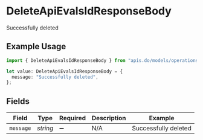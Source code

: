 # DeleteApiEvalsIdResponseBody

Successfully deleted

## Example Usage

```typescript
import { DeleteApiEvalsIdResponseBody } from "apis.do/models/operations";

let value: DeleteApiEvalsIdResponseBody = {
  message: "Successfully deleted",
};
```

## Fields

| Field                | Type                 | Required             | Description          | Example              |
| -------------------- | -------------------- | -------------------- | -------------------- | -------------------- |
| `message`            | *string*             | :heavy_minus_sign:   | N/A                  | Successfully deleted |